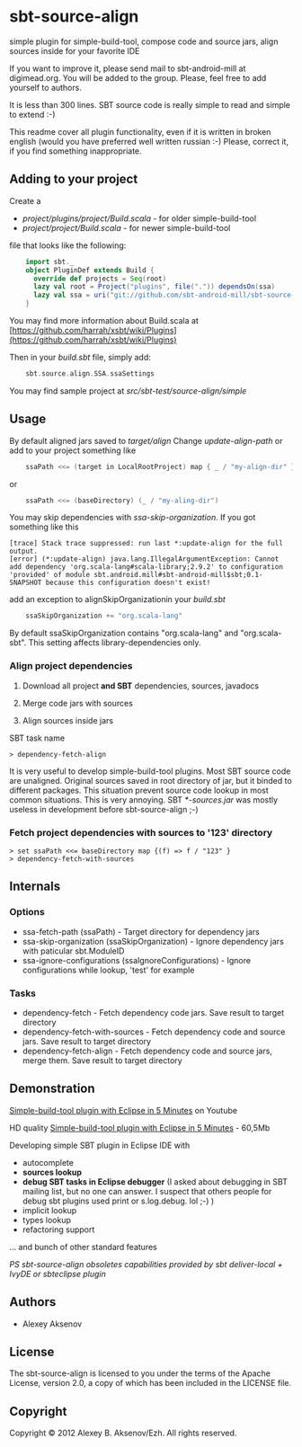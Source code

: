 sbt-source-align
================

simple plugin for simple-build-tool, compose code and source jars, align sources inside for your favorite IDE

If you want to improve it, please send mail to sbt-android-mill at digimead.org. You will be added to the group. Please, feel free to add yourself to authors.

It is less than 300 lines. SBT source code is really simple to read and simple to extend :-)

This readme cover all plugin functionality, even if it is written in broken english (would you have preferred well written russian :-) Please, correct it, if you find something inappropriate.

## Adding to your project ##

Create a

 * _project/plugins/project/Build.scala_ - for older simple-build-tool
 * _project/project/Build.scala_ - for newer simple-build-tool

file that looks like the following:

```scala
    import sbt._
    object PluginDef extends Build {
      override def projects = Seq(root)
      lazy val root = Project("plugins", file(".")) dependsOn(ssa)
      lazy val ssa = uri("git://github.com/sbt-android-mill/sbt-source-align.git#0.2")
    }
```

You may find more information about Build.scala at [https://github.com/harrah/xsbt/wiki/Plugins](https://github.com/harrah/xsbt/wiki/Plugins)

Then in your _build.sbt_ file, simply add:

``` scala
    sbt.source.align.SSA.ssaSettings
```

You may find sample project at _src/sbt-test/source-align/simple_

## Usage ##

By default aligned jars saved to _target/align_ Change _update-align-path_ or add to your project something like

``` scala
    ssaPath <<= (target in LocalRootProject) map { _ / "my-align-dir" }
```

or

``` scala
    ssaPath <<= (baseDirectory) (_ / "my-aling-dir")
```


You may skip dependencies with _ssa-skip-organization_. If you got something like this

```
[trace] Stack trace suppressed: run last *:update-align for the full output.
[error] (*:update-align) java.lang.IllegalArgumentException: Cannot add dependency 'org.scala-lang#scala-library;2.9.2' to configuration 'provided' of module sbt.android.mill#sbt-android-mill$sbt;0.1-SNAPSHOT because this configuration doesn't exist!
```

add an exception to alignSkipOrganizationin your _build.sbt_

``` scala
    ssaSkipOrganization += "org.scala-lang"
```

By default ssaSkipOrganization contains "org.scala-lang" and "org.scala-sbt". This setting affects library-dependencies only.

### Align project dependencies ###

1. Download all project __and SBT__ dependencies, sources, javadocs

2. Merge code jars with sources

3. Align sources inside jars

SBT task name

```
> dependency-fetch-align
```

It is very useful to develop simple-build-tool plugins. Most SBT source code are unaligned. Original sources saved in root directory of jar, but it binded to different packages. This situation prevent source code lookup in most common situations. This is very annoying. SBT _*-sources.jar_ was mostly useless in development before sbt-source-align ;-)

### Fetch project dependencies with sources to '123' directory

```
> set ssaPath <<= baseDirectory map {(f) => f / "123" }
> dependency-fetch-with-sources
```
 
Internals
---------

### Options ###

* ssa-fetch-path (ssaPath) - Target directory for dependency jars
* ssa-skip-organization (ssaSkipOrganization) - Ignore dependency jars with paticular sbt.ModuleID
* ssa-ignore-configurations (ssaIgnoreConfigurations) - Ignore configurations while lookup, 'test' for example

### Tasks ###

* dependency-fetch - Fetch dependency code jars. Save result to target directory
* dependency-fetch-with-sources - Fetch dependency code and source jars. Save result to target directory
* dependency-fetch-align - Fetch dependency  code and source jars, merge them. Save result to target directory

Demonstration
-------------

[Simple-build-tool plugin with Eclipse in 5 Minutes](http://youtu.be/3K8knvkVAyc) on Youtube

HD quality [Simple-build-tool plugin with Eclipse in 5 Minutes](https://github.com/downloads/sbt-android-mill/sbt-android-mill-extra/EclipseSBT.mp4) - 60,5Mb

Developing simple SBT plugin in Eclipse IDE with

* autocomplete
* __sources lookup__
* __debug SBT tasks in Eclipse debugger__ (I asked about debugging in SBT mailing list, but no one can answer. I suspect that others people for debug sbt plugins used print or s.log.debug. lol ;-) )
* implicit lookup
* types lookup
* refactoring support

... and bunch of other standard features

_PS sbt-source-align obsoletes capabilities provided by sbt deliver-local + IvyDE or sbteclipse plugin_

Authors
-------

* Alexey Aksenov

License
-------

The sbt-source-align is licensed to you under the terms of
the Apache License, version 2.0, a copy of which has been
included in the LICENSE file.

Copyright
---------

Copyright © 2012 Alexey B. Aksenov/Ezh. All rights reserved.
